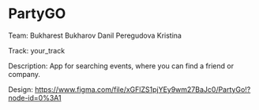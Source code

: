 # PartyGO
Team: Bukharest
  Bukharov Danil
  Peregudova Kristina
  
Track: your_track

Description: App for searching events, where you can find a friend or company.

Design: https://www.figma.com/file/xGFlZS1pjYEy9wm27BaJc0/PartyGo!?node-id=0%3A1
